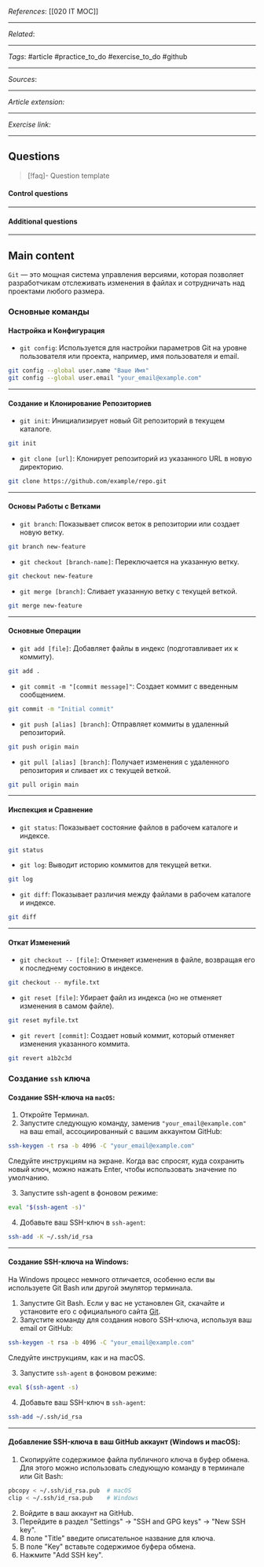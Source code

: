 *References*: [[020 IT MOC]]

---
*Related*:

---
*Tags*: #article #practice_to_do #exercise_to_do #github 

---
*Sources*: 

---
*Article extension:*

---
*Exercise link:*

---

## Questions

> [!faq]- Question template
#### Control questions


---

#### Additional questions



---

## Main content 

`Git` — это мощная система управления версиями, которая позволяет разработчикам отслеживать изменения в файлах и сотрудничать над проектами любого размера.

### Основные команды

#### Настройка и Конфигурация

- `git config`: Используется для настройки параметров Git на уровне пользователя или проекта, например, имя пользователя и email.

```bash
git config --global user.name "Ваше Имя"
git config --global user.email "your_email@example.com"
```

---
#### Создание и Клонирование Репозиториев

- `git init`: Инициализирует новый Git репозиторий в текущем каталоге.

```bash
git init
```

- `git clone [url]`: Клонирует репозиторий из указанного URL в новую директорию.

```bash
git clone https://github.com/example/repo.git
```

---
#### Основы Работы с Ветками

- `git branch`: Показывает список веток в репозитории или создает новую ветку.

```bash
git branch new-feature
```

- `git checkout [branch-name]`: Переключается на указанную ветку.

```bash
git checkout new-feature
```

- `git merge [branch]`: Сливает указанную ветку с текущей веткой.

```bash
git merge new-feature
```

---
#### Основные Операции

- `git add [file]`: Добавляет файлы в индекс (подготавливает их к коммиту).

```bash
git add .
```

- `git commit -m "[commit message]"`: Создает коммит с введенным сообщением.

```bash
git commit -m "Initial commit"
```

- `git push [alias] [branch]`: Отправляет коммиты в удаленный репозиторий.

```bash
git push origin main
```

- `git pull [alias] [branch]`: Получает изменения с удаленного репозитория и сливает их с текущей веткой.

```bash
git pull origin main
```

---
#### Инспекция и Сравнение

- `git status`: Показывает состояние файлов в рабочем каталоге и индексе.

```bash
git status
```

- `git log`: Выводит историю коммитов для текущей ветки.

```bash
git log
```

- `git diff`: Показывает различия между файлами в рабочем каталоге и индексе.

```bash
git diff
```

---
#### Откат Изменений

- `git checkout -- [file]`: Отменяет изменения в файле, возвращая его к последнему состоянию в индексе.

```bash
git checkout -- myfile.txt
```

- `git reset [file]`: Убирает файл из индекса (но не отменяет изменения в самом файле).

```bash
git reset myfile.txt
```

- `git revert [commit]`: Создает новый коммит, который отменяет изменения указанного коммита.

```bash
git revert a1b2c3d
```

### Создание `ssh` ключа

#### Создание SSH-ключа на `macOS`:

1. Откройте Терминал.
2. Запустите следующую команду, заменив `"your_email@example.com"` на ваш email, ассоциированный с вашим аккаунтом GitHub:

```bash
ssh-keygen -t rsa -b 4096 -C "your_email@example.com"
```

Следуйте инструкциям на экране. Когда вас спросят, куда сохранить новый ключ, можно нажать Enter, чтобы использовать значение по умолчанию.

3. Запустите ssh-agent в фоновом режиме:

```bash 
eval "$(ssh-agent -s)"
```

4. Добавьте ваш SSH-ключ в `ssh-agent`:

```bash
ssh-add -K ~/.ssh/id_rsa
```

---
#### Создание SSH-ключа на Windows:

На Windows процесс немного отличается, особенно если вы используете Git Bash или другой эмулятор терминала.

1. Запустите Git Bash. Если у вас не установлен Git, скачайте и установите его с официального сайта [Git](https://git-scm.com/).
2. Запустите команду для создания нового SSH-ключа, используя ваш email от GitHub:

```bash
ssh-keygen -t rsa -b 4096 -C "your_email@example.com"
```

Следуйте инструкциям, как и на macOS.

3. Запустите `ssh-agent` в фоновом режиме:

```bash
eval $(ssh-agent -s)
```

4. Добавьте ваш SSH-ключ в `ssh-agent`:

```bash
ssh-add ~/.ssh/id_rsa
```

---
#### Добавление SSH-ключа в ваш GitHub аккаунт (Windows и macOS):

1. Скопируйте содержимое файла публичного ключа в буфер обмена. Для этого можно использовать следующую команду в терминале или Git Bash:

```bash
pbcopy < ~/.ssh/id_rsa.pub  # macOS
clip < ~/.ssh/id_rsa.pub    # Windows
```

2. Войдите в ваш аккаунт на GitHub.
3. Перейдите в раздел "Settings" → "SSH and GPG keys" → "New SSH key".
4. В поле "Title" введите описательное название для ключа.
5. В поле "Key" вставьте содержимое буфера обмена.
6. Нажмите "Add SSH key".